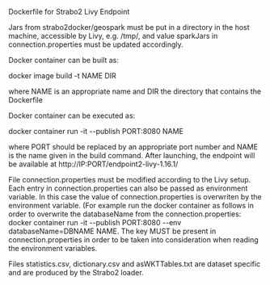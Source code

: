 Dockerfile for Strabo2 Livy Endpoint

Jars from strabo2docker/geospark must be put in a directory in the host machine, accessible by Livy, e.g. /tmp/, and value sparkJars in connection.properties must be updated accordingly.

Docker container can be built as:

docker image build -t NAME DIR

where NAME is an appropriate name and DIR the directory that contains the Dockerfile

Docker container can be executed as:

docker container run -it --publish PORT:8080 NAME

where PORT should be replaced by an appropriate port number and NAME is the name given in the build command.
After launching, the endpoint will be available at http://IP:PORT/endpoint2-livy-1.16.1/

File connection.properties must be modified according to the Livy setup. Each entry in connection.properties can also be passed as environment variable. In this case the value of connection.properties is overwriten by the environment variable. (For example run the docker container as follows in order to overwrite the databaseName from the connection.properties: docker container run -it --publish PORT:8080 --env databaseName=DBNAME NAME. The key MUST be present in connection.properties in order to be taken into consideration when reading the environment variables.

Files statistics.csv, dictionary.csv and asWKTTables.txt are dataset specific and are produced by the Strabo2 loader.
